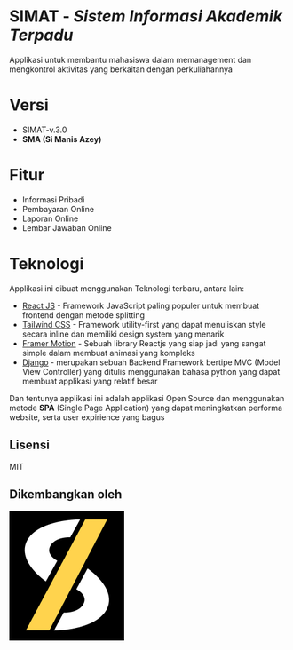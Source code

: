 # SIMAT - _Sistem Informasi Akademik Terpadu_

Applikasi untuk membantu mahasiswa dalam memanagement dan mengkontrol aktivitas yang berkaitan dengan perkuliahannya

# Versi
- SIMAT-v.3.0
- **SMA (Si Manis Azey)**

# Fitur
- Informasi Pribadi
- Pembayaran Online
- Laporan Online
- Lembar Jawaban Online

# Teknologi

Applikasi ini dibuat menggunakan Teknologi terbaru, antara lain:

- [React JS] - Framework JavaScript paling populer untuk membuat frontend dengan metode splitting
- [Tailwind CSS] - Framework utility-first yang dapat menuliskan style secara inline dan memiliki design system yang menarik
- [Framer Motion] - Sebuah library Reactjs yang siap jadi yang sangat simple dalam membuat animasi yang kompleks
- [Django] - merupakan sebuah Backend Framework bertipe MVC (Model View Controller) yang ditulis menggunakan bahasa python yang dapat membuat applikasi yang relatif besar

Dan tentunya applikasi ini adalah applikasi Open Source dan menggunakan metode **SPA** (Single Page Application) yang dapat meningkatkan performa website, serta user expirience yang bagus

## Lisensi
MIT

## Dikembangkan oleh 
![Alt text](https://raw.githubusercontent.com/AlvinSetyaPranata/alvinsetyaportfolio/master/public/logo%201.png)

 [React JS]: <https://reactjs.org>
 [Tailwind CSS]: <https://tailwindcss.com>
 [Framer Motion]: <https://framer.com>
 [Django]: <https://www.djangoproject.com/>
  

